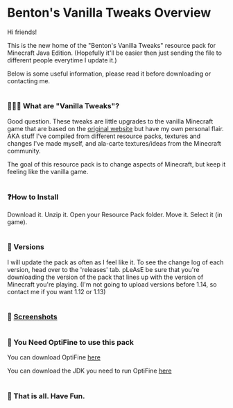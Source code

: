 # Benton's Vanilla Tweaks Overview

Hi friends!

This is the new home of the "Benton's Vanilla Tweaks" resource pack for Minecraft Java Edition. (Hopefully it'll be easier then just sending the file to different people everytime I update it.)

Below is some useful information, please read it before downloading or contacting me. 
#
### 💁🏼‍♂️ What are "Vanilla Tweaks"?
Good question. These tweaks are little upgrades to the vanilla Minecraft game that are based on the [original website](vanillatweaks.net) but have my own personal flair. AKA stuff I've compiled from different resource packs, textures and changes I've made myself, and ala-carte textures/ideas from the Minecraft community. 

The goal of this resource pack is to change aspects of Minecraft, but keep it feeling like the vanilla game. 
#
### ❓How to Install
Download it. Unzip it. Open your Resource Pack folder. Move it. Select it (in game). 
#
### 💾 Versions
I will update the pack as often as I feel like it. To see the change log of each version, head over to the 'releases' tab. pLeAsE be sure that you're downloading the version of the pack that lines up with the version of Minecraft you're playing. (I'm not going to upload versions before 1.14, so contact me if you want 1.12 or 1.13)
#
### 📸 [Screenshots](https://imgur.com/a/l4ldCiO)
#
### 👀 You Need OptiFine to use this pack

You can download OptiFine [here](https://optifine.net/downloads)

You can download the JDK you need to run OptiFine [here](https://www.oracle.com/technetwork/java/javase/downloads/index.html)
#
### 🎉 That is all. Have Fun.
